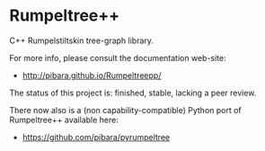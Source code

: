 Rumpeltree++
============

C++ Rumpelstiltskin tree-graph library.

For more info, please consult the documentation web-site:

* http://pibara.github.io/Rumpeltreepp/

The status of this project is: finished, stable, lacking a peer review.

There now also is a (non capability-compatible) Python port of Rumpeltree++ available here:

* https://github.com/pibara/pyrumpeltree
